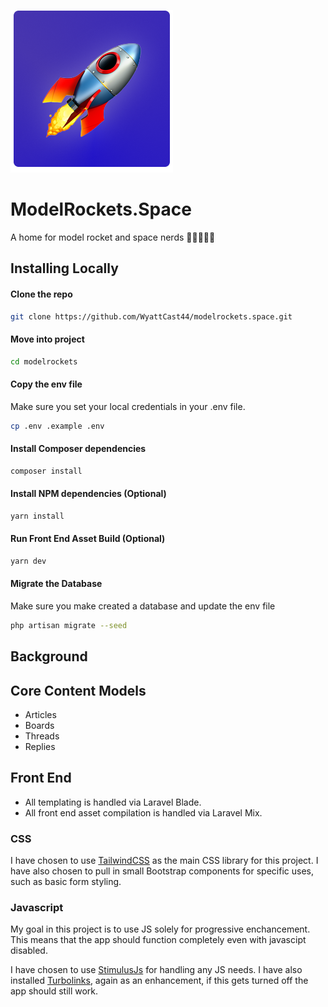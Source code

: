 ![](logo.png)

# ModelRockets.Space

A home for model rocket and space nerds 🚀👨‍🚀👩‍🚀

## Installing Locally

#### Clone the repo

```bash
git clone https://github.com/WyattCast44/modelrockets.space.git
```

#### Move into project

```bash
cd modelrockets
```

#### Copy the env file

Make sure you set your local credentials in your .env file.

```bash
cp .env .example .env
```

#### Install Composer dependencies

```bash
composer install
```

#### Install NPM dependencies (Optional)

```bash
yarn install
```

#### Run Front End Asset Build (Optional)

```bash
yarn dev
```

#### Migrate the Database 

Make sure you make created a database and update the env file

```bash
php artisan migrate --seed
```

## Background

## Core Content Models

-   Articles
-   Boards
-   Threads
-   Replies

## Front End

-   All templating is handled via Laravel Blade.
-   All front end asset compilation is handled via Laravel Mix.

### CSS

I have chosen to use [TailwindCSS](https://stimulusjs.org/) as the main CSS library for this project. I have also chosen to pull in small Bootstrap components for specific uses, such as basic form styling.

### Javascript

My goal in this project is to use JS solely for progressive enchancement. This means that the app should function completely even with javascipt disabled.

I have chosen to use [StimulusJs](https://stimulusjs.org/) for handling any JS needs. I have also installed [Turbolinks]([https://github.com/turbolinks/turbolinks), again as an enhancement, if this gets turned off the app should still work.